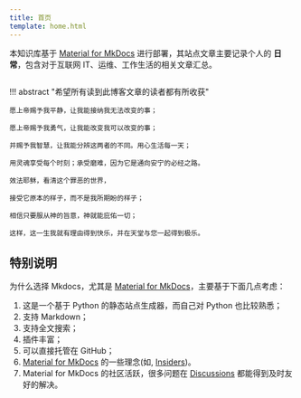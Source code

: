 ```yaml
---
title: 首页
template: home.html
---
```


<!--center><font  color= #518FC1 size=6 class="ml3">循此苦旅，以达星辰</font></center-->
<script src="https://cdnjs.cloudflare.com/ajax/libs/animejs/2.0.2/anime.min.js"></script>


本知识库基于 [Material for MkDocs](https://squidfunk.github.io/mkdocs-material/) 进行部署，其站点文章主要记录个人的 **日常**，包含对于互联网 IT、运维、工作生活的相关文章汇总。

<div id="rcorners">
    <body>
      <font color="#4351AF">
        <p class="p1"></p>
<script defer>
    //格式：2020年04月12日 10:20:00 星期二
    function format(newDate) {
        var day = newDate.getDay();
        var y = newDate.getFullYear();
        var m =
            newDate.getMonth() + 1 < 10
                ? "0" + (newDate.getMonth() + 1)
                : newDate.getMonth() + 1;
        var d =
            newDate.getDate() < 10 ? "0" + newDate.getDate() : newDate.getDate();
        var h =
            newDate.getHours() < 10 ? "0" + newDate.getHours() : newDate.getHours();
        var min =
            newDate.getMinutes() < 10
                ? "0" + newDate.getMinutes()
                : newDate.getMinutes();
        var s =
            newDate.getSeconds() < 10
                ? "0" + newDate.getSeconds()
                : newDate.getSeconds();
        var dict = {
            1: "一",
            2: "二",
            3: "三",
            4: "四",
            5: "五",
            6: "六",
            0: "天",
        };
        //var week=["日","一","二","三","四","五","六"]
        return (
            y +
            "年" +
            m +
            "月" +
            d +
            "日" +
            " " +
            h +
            ":" +
            min +
            ":" +
            s +
            " 星期" +
            dict[day]
        );
    }
    var timerId = setInterval(function () {
        var newDate = new Date();
        var p1 = document.querySelector(".p1");
        if (p1) {
            p1.textContent = format(newDate);
        }
    }, 1000);
</script>
      </font>
    </body>
  </div>
<p align="center">
    <img src="https://shub.weiyan.tech/mkdocs/kg-readme-cover.gif" alt><br>
</p>

!!! abstract "希望所有读到此博客文章的读者都有所收获"

    愿上帝赐予我平静，让我能接纳我无法改变的事；
    
    愿上帝赐予我勇气，让我能改变我可以改变的事；
    
    并赐予我智慧，让我能分辨这两者的不同。用心生活每一天；
    
    用灵魂享受每个时刻；承受磨难，因为它是通向安宁的必经之路。
    
    效法耶稣，看清这个罪恶的世界，
    
    接受它原本的样子，而不是我所期盼的样子；
     
    相信只要服从神的旨意，神就能庇佑一切；
    
    这样，这一生我就有理由得到快乐，并在天堂与您一起得到极乐。

## 特别说明

为什么选择 Mkdocs，尤其是 [Material for MkDocs](https://squidfunk.github.io/mkdocs-material/)，主要基于下面几点考虑：

1. 这是一个基于 Python 的静态站点生成器，而自己对 Python 也比较熟悉；
2. 支持 Markdown；
3. 支持全文搜索；
4. 插件丰富；
5. 可以直接托管在 GitHub；
6. [Material for MkDocs](https://squidfunk.github.io/mkdocs-material/) 的一些理念(如, [Insiders](https://squidfunk.github.io/mkdocs-material/insiders/))。
7. Material for MkDocs 的社区活跃，很多问题在 [Discussions](https://github.com/squidfunk/mkdocs-material/discussions) 都能得到及时友好的解决。
